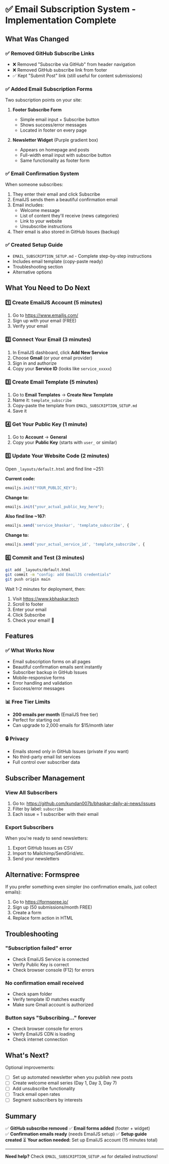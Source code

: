 # ✅ Email Subscription System - Implementation Complete

## What Was Changed

### ✅ Removed GitHub Subscribe Links
- ❌ Removed "Subscribe via GitHub" from header navigation
- ❌ Removed GitHub subscribe link from footer
- ✅ Kept "Submit Post" link (still useful for content submissions)

### ✅ Added Email Subscription Forms
Two subscription points on your site:

1. **Footer Subscribe Form**
   - Simple email input + Subscribe button
   - Shows success/error messages
   - Located in footer on every page

2. **Newsletter Widget** (Purple gradient box)
   - Appears on homepage and posts
   - Full-width email input with subscribe button
   - Same functionality as footer form

### ✅ Email Confirmation System
When someone subscribes:
1. They enter their email and click Subscribe
2. EmailJS sends them a beautiful confirmation email
3. Email includes:
   - Welcome message
   - List of content they'll receive (news categories)
   - Link to your website
   - Unsubscribe instructions
4. Their email is also stored in GitHub Issues (backup)

### ✅ Created Setup Guide
- `EMAIL_SUBSCRIPTION_SETUP.md` - Complete step-by-step instructions
- Includes email template (copy-paste ready)
- Troubleshooting section
- Alternative options

## What You Need to Do Next

### 1️⃣ Create EmailJS Account (5 minutes)

1. Go to https://www.emailjs.com/
2. Sign up with your email (FREE)
3. Verify your email

### 2️⃣ Connect Your Email (3 minutes)

1. In EmailJS dashboard, click **Add New Service**
2. Choose **Gmail** (or your email provider)
3. Sign in and authorize
4. Copy your **Service ID** (looks like `service_xxxxx`)

### 3️⃣ Create Email Template (5 minutes)

1. Go to **Email Templates** → **Create New Template**
2. Name it: `template_subscribe`
3. Copy-paste the template from `EMAIL_SUBSCRIPTION_SETUP.md`
4. Save it

### 4️⃣ Get Your Public Key (1 minute)

1. Go to **Account** → **General**
2. Copy your **Public Key** (starts with `user_` or similar)

### 5️⃣ Update Your Website Code (2 minutes)

Open `_layouts/default.html` and find line ~251:

**Current code:**
```javascript
emailjs.init("YOUR_PUBLIC_KEY");
```

**Change to:**
```javascript
emailjs.init("your_actual_public_key_here");
```

**Also find line ~167:**
```javascript
emailjs.send('service_bhaskar', 'template_subscribe', {
```

**Change to:**
```javascript
emailjs.send('your_actual_service_id', 'template_subscribe', {
```

### 6️⃣ Commit and Test (3 minutes)

```bash
git add _layouts/default.html
git commit -m "config: add EmailJS credentials"
git push origin main
```

Wait 1-2 minutes for deployment, then:
1. Visit https://www.kbhaskar.tech
2. Scroll to footer
3. Enter your email
4. Click Subscribe
5. Check your email! 📧

## Features

### ✅ What Works Now
- Email subscription forms on all pages
- Beautiful confirmation emails sent instantly
- Subscriber backup in GitHub Issues
- Mobile-responsive forms
- Error handling and validation
- Success/error messages

### 📊 Free Tier Limits
- **200 emails per month** (EmailJS free tier)
- Perfect for starting out
- Can upgrade to 2,000 emails for $15/month later

### 🔒 Privacy
- Emails stored only in GitHub Issues (private if you want)
- No third-party email list services
- Full control over subscriber data

## Subscriber Management

### View All Subscribers
1. Go to: https://github.com/kundan007b/bhaskar-daily-ai-news/issues
2. Filter by label: `subscribe`
3. Each issue = 1 subscriber with their email

### Export Subscribers
When you're ready to send newsletters:
1. Export GitHub Issues as CSV
2. Import to Mailchimp/SendGrid/etc.
3. Send your newsletters

## Alternative: Formspree

If you prefer something even simpler (no confirmation emails, just collect emails):

1. Go to https://formspree.io/
2. Sign up (50 submissions/month FREE)
3. Create a form
4. Replace form action in HTML

## Troubleshooting

### "Subscription failed" error
- Check EmailJS Service is connected
- Verify Public Key is correct
- Check browser console (F12) for errors

### No confirmation email received
- Check spam folder
- Verify template ID matches exactly
- Make sure Gmail account is authorized

### Button says "Subscribing..." forever
- Check browser console for errors
- Verify EmailJS CDN is loading
- Check internet connection

## What's Next?

Optional improvements:
- [ ] Set up automated newsletter when you publish new posts
- [ ] Create welcome email series (Day 1, Day 3, Day 7)
- [ ] Add unsubscribe functionality
- [ ] Track email open rates
- [ ] Segment subscribers by interests

## Summary

✅ **GitHub subscribe removed**
✅ **Email forms added** (footer + widget)  
✅ **Confirmation emails ready** (needs EmailJS setup)
✅ **Setup guide created**
⏳ **Your action needed:** Set up EmailJS account (15 minutes total)

---

**Need help?** Check `EMAIL_SUBSCRIPTION_SETUP.md` for detailed instructions!
